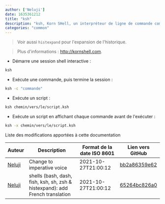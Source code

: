 ```yaml
---
author: ['Neluji']
date: 1635361212
title: "ksh"
description: "ksh, Korn SHell, un interpréteur de ligne de commande compatible avec Bash."
categories: "common"
---
```

> Voir aussi `histexpand` pour l'expansion de l'historique.

> Plus d'informations : <http://kornshell.com>.

- Démarre une session shell interactive :

```bash
ksh
```

- Exécute une commande, puis termine la session :

```bash
ksh -c "commande"
```

- Exécute un script :

```bash
ksh chemin/vers/le/script.ksh
```

- Exécute un script en affichant chaque commande avant de l'exécuter :

```bash
ksh -x chemin/vers/le/script.ksh
```
Liste des modifications apportées à cette documentation


Auteur | Description | Format de la date ISO 8601 | Lien vers GitHub
------|-----|-----|-----
[Neluji](mailto:38362829+Neluji@users.noreply.github.com) | Change to imperative voice | 2021-10-27T21:00:12 | [bb2a86359e62](https://github.com/tldr-pages/tldr/commit/bb2a86359e620df6c5463078f52eeeee287b4541)
[Neluji](mailto:38362829+Neluji@users.noreply.github.com) | shells (bash, dash, fish, ksh, sh, zsh & histexpand): add French translation | 2021-10-27T21:00:12 | [65264bc826a0](https://github.com/tldr-pages/tldr/commit/65264bc826a08f99724adb5892927a865c5960ea)

